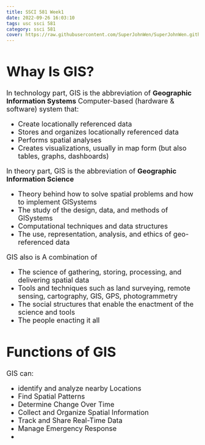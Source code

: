 ```yaml
---
title: SSCI 581 Week1
date: 2022-09-26 16:03:10
tags: usc ssci 581
category: ssci 581
cover: https://raw.githubusercontent.com/SuperJohnWen/SuperJohnWen.github.io/master/img/ssci581.png
---
```

<font size = 4>

# Whay Is GIS?

In technology part, GIS is the abbreviation of **Geographic Information Systems**
Computer-based (hardware & software) system that:
- Create locationally referenced data
- Stores and organizes locationally referenced data
- Performs spatial analyses
- Creates visualizations, usually in map form (but also tables, graphs, dashboards)

In theory part, GIS is the abbreviation of **Geographic Information Science**
- Theory behind how to solve spatial problems and how to implement GISystems
- The study of the design, data, and methods of GISystems
- Computational techniques and data structures
- The use, representation, analysis, and ethics of geo-referenced data

GIS also is A combination of 
- The science of gathering, storing, processing, and delivering spatial data
- Tools and techniques such as land surveying, remote sensing, cartography, GIS, GPS, photogrammetry
- The social structures that enable the enactment of the science and tools
- The people enacting it all

# Functions of GIS
GIS can:
- identify and analyze nearby Locations
- Find Spatial Patterns
- Determine Change Over Time
- Collect and Organize Spatial Information
- Track and Share Real-Time Data
- Manage Emergency Response
- 


</font>